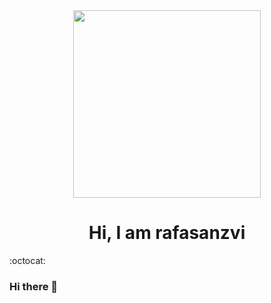 <div id="header" align="center">
<img src="https://media.giphy.com/media/l0HlNaQ6gWfllcjDO/giphy.gif" width="300" />
<h1 align="center">Hi, I am <strong>rafasanzvi</strong> </h1>
</div>

:octocat:

### Hi there 👋

<!--
**rafasanzvi/rafasanzvi** is a ✨ _special_ ✨ repository because its `README.md` (this file) appears on your GitHub profile.

Here are some ideas to get you started:

- 🔭 I’m currently working on ...
- 🌱 I’m currently learning ...
- 👯 I’m looking to collaborate on ...
- 🤔 I’m looking for help with ...
- 💬 Ask me about ...
- 📫 How to reach me: ...
- 😄 Pronouns: ...
- ⚡ Fun fact: ...
-->
